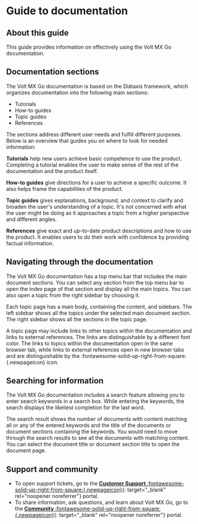 # Guide to documentation

## About this guide

This guide provides information on effectively using the Volt MX Go documentation.

## Documentation sections 

The Volt MX Go documentation is based on the Diátaxis framework, which organizes documentation into the following main sections:

- Tutorials
- How-to guides
- Topic guides
- References

The sections address different user needs and fulfill different purposes. Below is an overview that guides you on where to look for needed information:

**Tutorials** help new users achieve basic competence to use the product. Completing a tutorial enables the user to make sense of the rest of the documentation and the product itself. 

**How-to guides** give directions for a user to achieve a specific outcome. It also helps frame the capabilities of the product. 

**Topic guides** gives explanations, background, and context to clarify and broaden the user's understanding of a topic. It's not concerned with what the user might be doing as it approaches a topic from a higher perspective and different angles.

**References** give exact and up-to-date product descriptions and how to use the product. It enables users to do their work with confidence by providing factual information.

## Navigating through the documentation

The Volt MX Go documentation has a top menu bar that includes the main document sections. You can select any section from the top menu bar to open the index page of that section and display all the main topics. You can also open a topic from the right sidebar by choosing it.  

Each topic page has a main body, containing the content, and sidebars. The left sidebar shows all the topics under the selected main document section. The right sidebar shows all the sections in the topic page.

A topic page may include links to other topics within the documentation and links to external references. The links are distinguishable by a different font color. The links to topics within the documentation open in the same browser tab, while links to external references open in new browser tabs and are distinguishable by the :fontawesome-solid-up-right-from-square:{.newpageicon} icon.  
  
## Searching for information

The Volt MX Go documentation includes a search feature allowing you to enter search keywords in a search box. While entering the keywords, the search displays the likeliest completion for the last word. 

The search result shows the number of documents with content matching all or any of the entered keywords and the title of the documents or document sections containing the keywords. You would need to move through the search results to see all the documents with matching content. You can select the document title or document section title to open the document page. 

## Support and community

- To open support tickets, go to the [**Customer Support**&nbsp;:fontawesome-solid-up-right-from-square:{.newpageicon}](https://support.hcltechsw.com/csm "Link opens a new tab"){: target="_blank" rel="noopener noreferrer"} portal.  
- To share information, ask questions, and learn about Volt MX Go, go to the [**Community**&nbsp;:fontawesome-solid-up-right-from-square:{.newpageicon}](https://support.hcltechsw.com/community?id=community_forum&sys_id=2a45adef1bc4fd14a67e9759bc4bcb3d "Link opens a new tab"){: target="_blank" rel="noopener noreferrer"} portal.

